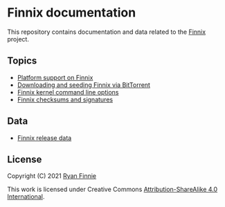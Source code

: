 # Finnix documentation

This repository contains documentation and data related to the [Finnix](https://www.finnix.org/) project.

## Topics

  * [Platform support on Finnix](platforms.md)
  * [Downloading and seeding Finnix via BitTorrent](bittorrent.md)
  * [Finnix kernel command line options](kernel-command-line.md)
  * [Finnix checksums and signatures](checksums-signatures.md)

## Data

  * [Finnix release data](releases/)

## License

Copyright (C) 2021 [Ryan Finnie](https://www.finnie.org/)

This work is licensed under Creative Commons [Attribution-ShareAlike 4.0 International](LICENSE.md).
